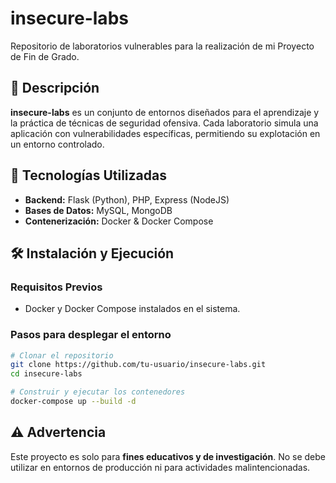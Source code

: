 # insecure-labs

Repositorio de laboratorios vulnerables para la realización de mi Proyecto de Fin de Grado.

## 📌 Descripción
**insecure-labs** es un conjunto de entornos diseñados para el aprendizaje y la práctica de técnicas de seguridad ofensiva. Cada laboratorio simula una aplicación con vulnerabilidades específicas, permitiendo su explotación en un entorno controlado.

## 🚀 Tecnologías Utilizadas
- **Backend:** Flask (Python), PHP, Express (NodeJS)
- **Bases de Datos:** MySQL, MongoDB
- **Contenerización:** Docker & Docker Compose

## 🛠️ Instalación y Ejecución
### Requisitos Previos
- Docker y Docker Compose instalados en el sistema.

### Pasos para desplegar el entorno
```sh
# Clonar el repositorio
git clone https://github.com/tu-usuario/insecure-labs.git
cd insecure-labs

# Construir y ejecutar los contenedores
docker-compose up --build -d
```

## ⚠️ Advertencia
Este proyecto es solo para **fines educativos y de investigación**. No se debe utilizar en entornos de producción ni para actividades malintencionadas.

